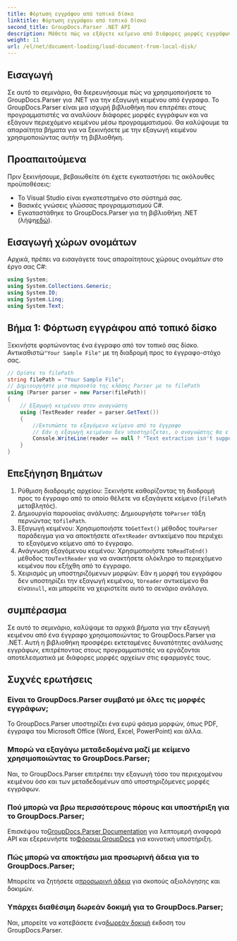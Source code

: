 ```yaml
---
title: Φόρτωση εγγράφου από τοπικό δίσκο
linktitle: Φόρτωση εγγράφου από τοπικό δίσκο
second_title: GroupDocs.Parser .NET API
description: Μάθετε πώς να εξάγετε κείμενο από διάφορες μορφές εγγράφων χρησιμοποιώντας το GroupDocs.Parser για .NET. Εύκολη και αποτελεσματική εξαγωγή κειμένου με C#.
weight: 11
url: /el/net/document-loading/load-document-from-local-disk/
---
```

## Εισαγωγή
Σε αυτό το σεμινάριο, θα διερευνήσουμε πώς να χρησιμοποιήσετε το GroupDocs.Parser για .NET για την εξαγωγή κειμένου από έγγραφα. Το GroupDocs.Parser είναι μια ισχυρή βιβλιοθήκη που επιτρέπει στους προγραμματιστές να αναλύουν διάφορες μορφές εγγράφων και να εξάγουν περιεχόμενο κειμένου μέσω προγραμματισμού. Θα καλύψουμε τα απαραίτητα βήματα για να ξεκινήσετε με την εξαγωγή κειμένου χρησιμοποιώντας αυτήν τη βιβλιοθήκη.
## Προαπαιτούμενα
Πριν ξεκινήσουμε, βεβαιωθείτε ότι έχετε εγκαταστήσει τις ακόλουθες προϋποθέσεις:
- Το Visual Studio είναι εγκατεστημένο στο σύστημά σας.
- Βασικές γνώσεις γλώσσας προγραμματισμού C#.
-  Εγκαταστάθηκε το GroupDocs.Parser για τη βιβλιοθήκη .NET (λήψη[εδώ](https://releases.groupdocs.com/parser/net/)).

## Εισαγωγή χώρων ονομάτων
Αρχικά, πρέπει να εισαγάγετε τους απαραίτητους χώρους ονομάτων στο έργο σας C#:
```csharp
using System;
using System.Collections.Generic;
using System.IO;
using System.Linq;
using System.Text;
```
## Βήμα 1: Φόρτωση εγγράφου από τοπικό δίσκο
 Ξεκινήστε φορτώνοντας ένα έγγραφο από τον τοπικό σας δίσκο. Αντικαθιστώ`"Your Sample File"` με τη διαδρομή προς το έγγραφο-στόχο σας.
```csharp
// Ορίστε το filePath
string filePath = "Your Sample File";
// Δημιουργήστε μια παρουσία της κλάσης Parser με το filePath
using (Parser parser = new Parser(filePath))
{
    // Εξαγωγή κειμένου στον αναγνώστη
    using (TextReader reader = parser.GetText())
    {
        //Εκτυπώστε το εξαγόμενο κείμενο από το έγγραφο
        // Εάν η εξαγωγή κειμένου δεν υποστηρίζεται, ο αναγνώστης θα είναι μηδενικός
        Console.WriteLine(reader == null ? "Text extraction isn't supported" : reader.ReadToEnd());
    }
}
```
## Επεξήγηση Βημάτων
1. Ρύθμιση διαδρομής αρχείου: Ξεκινήστε καθορίζοντας τη διαδρομή προς το έγγραφο από το οποίο θέλετε να εξαγάγετε κείμενο (`filePath` μεταβλητός).
2.  Δημιουργία παρουσίας ανάλυσης: Δημιουργήστε το`Parser` τάξη περνώντας το`filePath`.
3.  Εξαγωγή κειμένου: Χρησιμοποιήστε το`GetText()` μέθοδος του`Parser` παράδειγμα για να αποκτήσετε α`TextReader` αντικείμενο που περιέχει το εξαγόμενο κείμενο από το έγγραφο.
4.  Ανάγνωση εξαγόμενου κειμένου: Χρησιμοποιήστε το`ReadToEnd()` μέθοδος του`TextReader` για να ανακτήσετε ολόκληρο το περιεχόμενο κειμένου που εξήχθη από το έγγραφο.
5.  Χειρισμός μη υποστηριζόμενων μορφών: Εάν η μορφή του εγγράφου δεν υποστηρίζει την εξαγωγή κειμένου, το`reader` αντικείμενο θα είναι`null`, και μπορείτε να χειριστείτε αυτό το σενάριο ανάλογα.

## συμπέρασμα
Σε αυτό το σεμινάριο, καλύψαμε τα αρχικά βήματα για την εξαγωγή κειμένου από ένα έγγραφο χρησιμοποιώντας το GroupDocs.Parser για .NET. Αυτή η βιβλιοθήκη προσφέρει εκτεταμένες δυνατότητες ανάλυσης εγγράφων, επιτρέποντας στους προγραμματιστές να εργάζονται αποτελεσματικά με διάφορες μορφές αρχείων στις εφαρμογές τους.

## Συχνές ερωτήσεις
### Είναι το GroupDocs.Parser συμβατό με όλες τις μορφές εγγράφων;
Το GroupDocs.Parser υποστηρίζει ένα ευρύ φάσμα μορφών, όπως PDF, έγγραφα του Microsoft Office (Word, Excel, PowerPoint) και άλλα.
### Μπορώ να εξαγάγω μεταδεδομένα μαζί με κείμενο χρησιμοποιώντας το GroupDocs.Parser;
Ναι, το GroupDocs.Parser επιτρέπει την εξαγωγή τόσο του περιεχομένου κειμένου όσο και των μεταδεδομένων από υποστηριζόμενες μορφές εγγράφων.
### Πού μπορώ να βρω περισσότερους πόρους και υποστήριξη για το GroupDocs.Parser;
 Επισκέψου το[GroupDocs.Parser Documentation](https://tutorials.groupdocs.com/parser/net/) για λεπτομερή αναφορά API και εξερευνήστε το[Φόρουμ GroupDocs](https://forum.groupdocs.com/c/parser/17) για κοινοτική υποστήριξη.
### Πώς μπορώ να αποκτήσω μια προσωρινή άδεια για το GroupDocs.Parser;
 Μπορείτε να ζητήσετε α[προσωρινή άδεια](https://purchase.groupdocs.com/temporary-license/) για σκοπούς αξιολόγησης και δοκιμών.
### Υπάρχει διαθέσιμη δωρεάν δοκιμή για το GroupDocs.Parser;
 Ναι, μπορείτε να κατεβάσετε ένα[δωρεάν δοκιμή](https://releases.groupdocs.com/) έκδοση του GroupDocs.Parser.